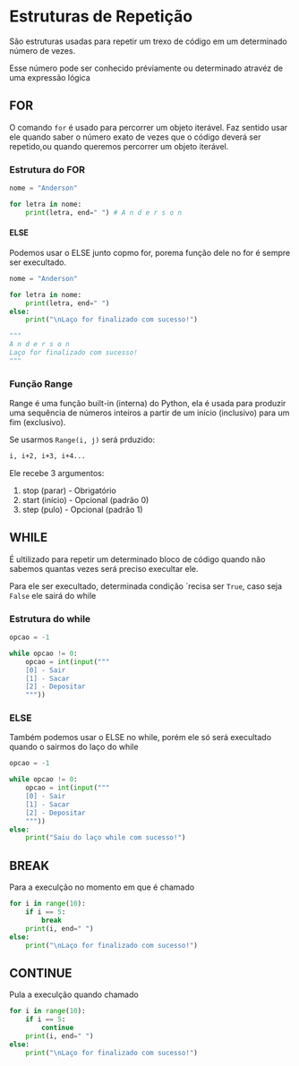 # Estruturas de Repetição

São estruturas usadas para repetir um trexo de código em um determinado número de vezes.

Esse número pode ser conhecido préviamente ou determinado atravéz de uma expressão lógica

## FOR

O comando `for` é usado para percorrer um objeto iterável. Faz sentido usar ele quando saber o número exato de vezes que o código deverá ser repetido,ou quando queremos percorrer um objeto iterável.

### Estrutura do FOR

```py
nome = "Anderson"

for letra in nome:
    print(letra, end=" ") # A n d e r s o n
```

#### ELSE

Podemos usar o ELSE junto copmo for, porema função dele no for é sempre ser execultado.

```py
nome = "Anderson"

for letra in nome:
    print(letra, end=" ")
else:
    print("\nLaço for finalizado com sucesso!")

"""
A n d e r s o n
Laço for finalizado com sucesso!
"""
```

### Função Range

Range é uma função built-in (interna) do Python, ela é usada para produzir uma sequência de números inteiros a partir de um início (inclusivo) para um fim (exclusivo).

Se usarmos `Range(i, j)` será prduzido:

```bash
i, i+2, i+3, i+4...
```

Ele recebe 3 argumentos:

1. stop (parar) - Obrigatório
2. start (início) - Opcional (padrão 0)
3. step (pulo) - Opcional (padrão 1)

## WHILE

É ultilizado para repetir um determinado bloco de código quando não sabemos quantas vezes será preciso execultar ele.

Para ele ser execultado, determinada condição ´recisa ser `True`, caso seja `False` ele sairá do while

### Estrutura do while

```py
opcao = -1

while opcao != 0:
    opcao = int(input("""
    [0] - Sair
    [1] - Sacar
    [2] - Depositar
    """))
```

### ELSE

Também podemos usar o ELSE no while, porém ele só será execultado quando o sairmos do laço do while

```py
opcao = -1

while opcao != 0:
    opcao = int(input("""
    [0] - Sair
    [1] - Sacar
    [2] - Depositar
    """))
else:
    print("Saiu do laço while com sucesso!")
```

## BREAK

Para a execulção no momento em que é chamado

```py
for i in range(10):
    if i == 5:
        break
    print(i, end=" ")
else:
    print("\nLaço for finalizado com sucesso!")
```

## CONTINUE

Pula a execulção quando chamado

```py
for i in range(10):
    if i == 5:
        continue
    print(i, end=" ")
else:
    print("\nLaço for finalizado com sucesso!")
```
